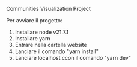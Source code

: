 Communities Visualization Project

Per avviare il progetto:

1. Installare node v21.7.1
2. Installare yarn
3. Entrare nella cartella website
4. Lanciare il comando "yarn install"
5. Lanciare localhost ccon il comando "yarn dev"
